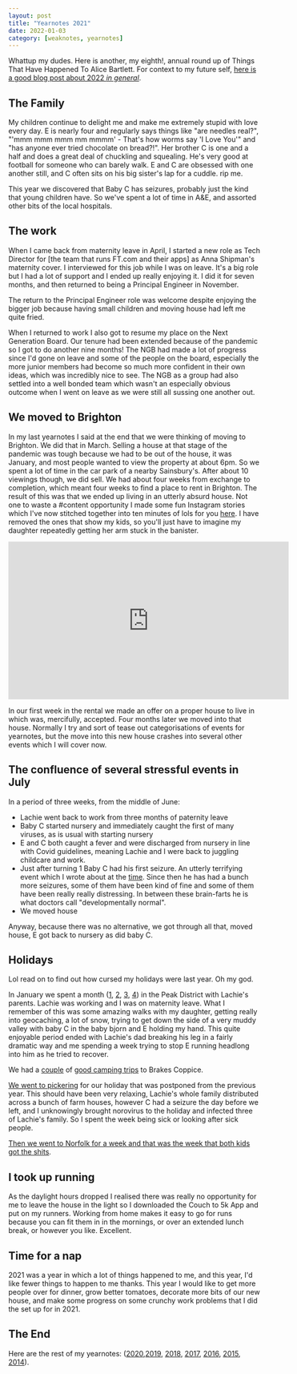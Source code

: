 ```yaml
---
layout: post
title: "Yearnotes 2021"
date: 2022-01-03
category: [weaknotes, yearnotes]
---
```


Whattup my dudes. Here is another, my eighth!, annual round up of Things That Have Happened To Alice Bartlett. For context to my future self, [here is a good blog post about 2022 _in general_](https://maxread.substack.com/p/2021-in-stupid-futures).

## The Family

My children continue to delight me and make me extremely stupid with love every day. E is nearly four and regularly says things like "are needles real?", "'mmm mmm mmm mm mmmm' - That's how worms say 'I Love You'" and "has anyone ever tried chocolate on bread?!". Her brother C is one and a half and does a great deal of chuckling and squealing. He's very good at football for someone who can barely walk. E and C are obsessed with one another still, and C often sits on his big sister's lap for a cuddle. rip me.

This year we discovered that Baby C has seizures, probably just the kind that young children have. So we've spent a lot of time in A&E, and assorted other bits of the local hospitals.

## The work

When I came back from maternity leave in April, I started a new role as Tech Director for [the team that runs FT.com and their apps] as Anna Shipman's maternity cover. I interviewed for this job while I was on leave. It's a big role but I had a lot of support and I ended up really enjoying it. I did it for seven months, and then returned to being a Principal Engineer in November.

The return to the Principal Engineer role was welcome despite enjoying the bigger job because having small children and moving house had left me quite fried.

When I returned to work I also got to resume my place on the Next Generation Board. Our tenure had been extended because of the pandemic so I got to do another nine months! The NGB had made a lot of progress since I'd gone on leave and some of the people on the board, especially the more junior members had become so much more confident in their own ideas, which was incredibly nice to see. The NGB as a group had also settled into a well bonded team which wasn't an especially obvious outcome when I went on leave as we were still all sussing one another out.


## We moved to Brighton

In my last yearnotes I said at the end that we were thinking of moving to Brighton. We did that in March. Selling a house at that stage of the pandemic was tough because we had to be out of the house, it was January, and most people wanted to view the property at about 6pm. So we spent a lot of time in the car park of a nearby Sainsbury's. After about 10 viewings though, we did sell. We had about four weeks from exchange to completion, which meant four weeks to find a place to rent in Brighton. The result of this was that we ended up living in an utterly absurd house. Not one to waste a #content opportunity I made some fun Instagram stories which I've now stitched together into ten minutes of lols for you [here](https://youtu.be/JHM4f5Nf9Hc). I have removed the ones that show my kids, so you'll just have to imagine my daughter repeatedly getting her arm stuck in the banister.

<iframe width="560" height="315" src="https://www.youtube.com/embed/JHM4f5Nf9Hc" title="YouTube video player" frameborder="0" allow="accelerometer; autoplay; clipboard-write; encrypted-media; gyroscope; picture-in-picture" allowfullscreen></iframe>

In our first week in the rental we made an offer on a proper house to live in which was, mercifully, accepted. Four months later we moved into that house. Normally I try and sort of tease out categorisations of events for yearnotes, but the move into this new house crashes into several other events which I will cover now.

## The confluence of several stressful events in July

In a period of three weeks, from the middle of June:
* Lachie went back to work from three months of paternity leave
* Baby C started nursery and immediately caught the first of many viruses, as is usual with starting nursery
* E and C both caught a fever and were discharged from nursery in line with Covid guidelines, meaning Lachie and I were back to juggling childcare and work.
* Just after turning 1 Baby C had his first seizure. An utterly terrifying event which I wrote about at the [time](https://alicebartlett.co.uk/blog/weaknotes-149). Since then he has had a bunch more seizures, some of them have been kind of fine and some of them have been really really distressing. In between these brain-farts he is what doctors call "developmentally normal".
* We moved house

Anyway, because there was no alternative, we got through all that, moved house, E got back to nursery as did baby C.

## Holidays

Lol read on to find out how cursed my holidays were last year. Oh my god.

In January we spent a month ([1](https://alicebartlett.co.uk/blog/weaknotes-122), [2](https://alicebartlett.co.uk/blog/weaknotes-123), [3](https://alicebartlett.co.uk/blog/weaknotes-124), [4](https://alicebartlett.co.uk/blog/weaknotes-125)) in the Peak District with Lachie's parents. Lachie was working and I was on maternity leave. What I remember of this was some amazing walks with my daughter, getting really into geocaching, a lot of snow, trying to get down the side of a very muddy valley with baby C in the baby bjorn and E holding my hand. This quite enjoyable period ended with Lachie's dad breaking his leg in a fairly dramatic way and me spending a week trying to stop E running headlong into him as he tried to recover.

We had a [couple](https://alicebartlett.co.uk/blog/weaknotes-141) of [good camping trips](https://alicebartlett.co.uk/blog/weaknotes-148) to Brakes Coppice.

[We went to pickering](https://alicebartlett.co.uk/blog/weaknotes-154) for our holiday that was postponed from the previous year. This should have been very relaxing, Lachie's whole family distributed across a bunch of farm houses, however C had a seizure the day before we left, and I unknowingly brought norovirus to the holiday and infected three of Lachie's family. So I spent the week being sick or looking after sick people.

[Then we went to Norfolk for a week and that was the week that both kids got the shits](https://alicebartlett.co.uk/blog/weaknotes-159).

## I took up running

As the daylight hours dropped I realised there was really no opportunity for me to leave the house in the light so I downloaded the Couch to 5k App and put on my runners. Working from home makes it easy to go for runs because you can fit them in in the mornings, or over an extended lunch break, or however you like. Excellent.

## Time for a nap

2021 was a year in which a lot of things happened to me, and this year, I'd like fewer things to happen to me thanks. This year I would like to get more people over for dinner, grow better tomatoes, decorate more bits of our new house, and make some progress on some crunchy work problems that I did the set up for in 2021.


## The End
Here are the rest of my yearnotes: ([2020](/blog/yearnotes-2020),[2019](/blog/yearnotes-2019), [2018](/blog/yearnotes-2018), [2017](blog/yearnotes-2017), [2016](/blog/yearnotes-2016), [2015](/blog/yearnotes-2015), [2014](/blog/yearnotes-2014)).
